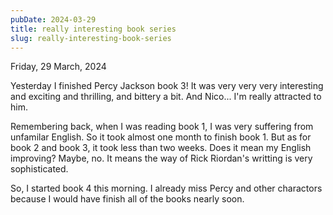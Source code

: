 ```yaml
---
pubDate: 2024-03-29
title: really interesting book series
slug: really-interesting-book-series
---
```


Friday, 29 March, 2024

Yesterday I finished Percy Jackson book 3! It was very very very interesting and exciting and thrilling, and bittery a bit. And Nico... I'm really attracted to him.

Remembering back, when I was reading book 1, I was very suffering from unfamilar English. So it took almost one month to finish book 1. But as for book 2 and book 3, it took less than two weeks. Does it mean my English improving? Maybe, no. It means the way of Rick Riordan's writting is very sophisticated.

So, I started book 4 this morning. I already miss Percy and other charactors because I would have finish all of the books nearly soon.
